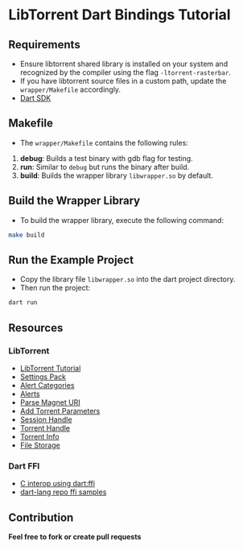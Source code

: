# LibTorrent Dart Bindings Tutorial

## Requirements

- Ensure libtorrent shared library is installed on your system and recognized by the compiler using the flag `-ltorrent-rasterbar`.
- If you have libtorrent source files in a custom path, update the `wrapper/Makefile` accordingly.
- [Dart SDK](https://dart.dev/get-dart)

## Makefile

- The `wrapper/Makefile` contains the following rules:

1. **debug**: Builds a test binary with gdb flag for testing.
2. **run**: Similar to `debug` but runs the binary after build.
3. **build**: Builds the wrapper library `libwrapper.so` by default.

## Build the Wrapper Library

- To build the wrapper library, execute the following command:

```sh
make build
```

## Run the Example Project

- Copy the library file `libwrapper.so` into the dart project directory.
- Then run the project:

```sh
dart run
```

## Resources

### LibTorrent

- [LibTorrent Tutorial](https://www.libtorrent.org/tutorial-ref.html)
- [Settings Pack](https://www.libtorrent.org/reference-Settings.html#settings_pack)
- [Alert Categories](https://www.libtorrent.org/reference-Alerts.html#alert-category-t)
- [Alerts](https://www.libtorrent.org/reference-Alerts.html#overview)
- [Parse Magnet URI](https://www.libtorrent.org/reference-Core.html#parse_magnet_uri())
- [Add Torrent Parameters](https://www.libtorrent.org/reference-Add_Torrent.html#add_torrent_params)
- [Session Handle](https://www.libtorrent.org/reference-Session.html#session_handle)
- [Torrent Handle](https://www.libtorrent.org/reference-Torrent_Handle.html#torrent_handle)
- [Torrent Info](https://www.libtorrent.org/reference-Torrent_Info.html#torrent_info)
- [File Storage](https://www.libtorrent.org/reference-Storage.html)

### Dart FFI

- [C interop using dart:ffi](https://dart.dev/interop/c-interop)
- [dart-lang repo ffi samples](https://github.com/dart-lang/samples/tree/main/ffi)

## Contribution

**Feel free to fork or create pull requests**
